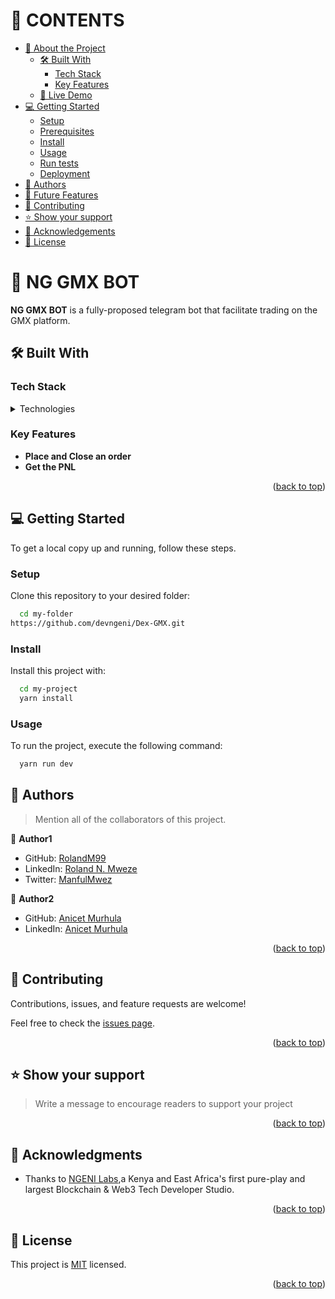# 📗 CONTENTS

- [📖 About the Project](#about-project)
  - [🛠 Built With](#built-with)
    - [Tech Stack](#tech-stack)
    - [Key Features](#key-features)
  - [🚀 Live Demo](#live-demo)
- [💻 Getting Started](#getting-started)
  - [Setup](#setup)
  - [Prerequisites](#prerequisites)
  - [Install](#install)
  - [Usage](#usage)
  - [Run tests](#run-tests)
  - [Deployment](#triangular_flag_on_post-deployment)
- [👥 Authors](#authors)
- [🔭 Future Features](#future-features)
- [🤝 Contributing](#contributing)
- [⭐️ Show your support](#support)
- [🙏 Acknowledgements](#acknowledgements)
- [📝 License](#license)

<!-- PROJECT DESCRIPTION -->

# 📖 NG GMX BOT <a name="about-project"></a>


**NG GMX BOT** is a fully-proposed telegram bot that facilitate trading on the GMX platform.

## 🛠 Built With <a name="built-with"></a>

### Tech Stack <a name="tech-stack"></a>

<details>
  <summary>Technologies</summary>
  <ul>
    <li><a href="https://docs.soliditylang.org/en/develop/">NodeJS</a></li>
    <li><a href="https://docs.soliditylang.org/en/develop/">TypeScript</a></li>
  </ul>
</details>


<!-- Features -->

### Key Features <a name="key-features"></a>

- **Place and Close an order**
- **Get the PNL**

<p align="right">(<a href="#readme-top">back to top</a>)</p>

<!-- GETTING STARTED -->

## 💻 Getting Started <a name="getting-started"></a>

To get a local copy up and running, follow these steps.


### Setup

Clone this repository to your desired folder:

```sh
  cd my-folder
https://github.com/devngeni/Dex-GMX.git
```

### Install

Install this project with:

```sh
  cd my-project
  yarn install
```

### Usage

To run the project, execute the following command:


```sh
  yarn run dev
```

<!-- AUTHORS -->

## 👥 Authors <a name="authors"></a>

> Mention all of the collaborators of this project.

👤 **Author1**

- GitHub: [RolandM99](https://github.com/RolandM99)
- LinkedIn: [Roland N. Mweze](https://www.linkedin.com/in/roland-mweze/)
- Twitter: [ManfulMwez](https://twitter.com/ManfulMwez)

👤 **Author2**

- GitHub: [Anicet Murhula](https://github.com/AnicetFantomas)
- LinkedIn: [Anicet Murhula](https://www.linkedin.com/in/anicet-murhula-13a1b0220/)


<p align="right">(<a href="#readme-top">back to top</a>)</p>

<!-- CONTRIBUTING -->

## 🤝 Contributing <a name="contributing"></a>

Contributions, issues, and feature requests are welcome!

Feel free to check the [issues page](../../issues/).

<p align="right">(<a href="#readme-top">back to top</a>)</p>

## ⭐️ Show your support <a name="support"></a>

> Write a message to encourage readers to support your project

<p align="right">(<a href="#readme-top">back to top</a>)</p>

<!-- ACKNOWLEDGEMENTS -->

## 🙏 Acknowledgments <a name="acknowledgements"></a>

- Thanks to [NGENI Labs](https://www.linkedin.com/company/ngenilabs/),a Kenya and East Africa's first pure-play and largest Blockchain & Web3 Tech Developer Studio.

<p align="right">(<a href="#readme-top">back to top</a>)</p>

<!-- LICENSE -->

## 📝 License <a name="license"></a>

This project is [MIT](./LICENSE) licensed.

<p align="right">(<a href="#readme-top">back to top</a>)</p>
